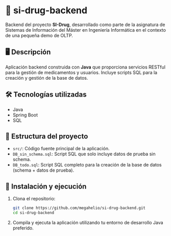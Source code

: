 # 📁 si-drug-backend

Backend del proyecto **SI-Drug**, desarrollado como parte de la asignatura de Sistemas de Información del Máster en Ingeniería Informática en el contexto de una pequeña demo de OLTP.

## 🖥️ Descripción

Aplicación backend construida con **Java** que proporciona servicios RESTful para la gestión de medicamentos y usuarios. Incluye scripts SQL para la creación y gestión de la base de datos.

## 🛠️ Tecnologías utilizadas

- Java
- Spring Boot
- SQL

## 📁 Estructura del proyecto

- `src/`: Código fuente principal de la aplicación.
- `DB_sin_schema.sql`: Script SQL que solo incluye datos de prueba sin schema.
- `DB_todo.sql`: Script SQL completo para la creación de la base de datos (schema + datos de prueba).

## 🚀 Instalación y ejecución

1. Clona el repositorio:

   ```bash
   git clone https://github.com/megahelio/si-drug-backend.git
   cd si-drug-backend
   ```

2. Compila y ejecuta la aplicación utilizando tu entorno de desarrollo Java preferido.

    
